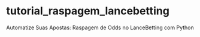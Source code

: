 # tutorial_raspagem_lancebetting
Automatize Suas Apostas: Raspagem de Odds no LanceBetting com Python
